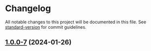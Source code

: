 # Changelog

All notable changes to this project will be documented in this file. See [standard-version](https://github.com/conventional-changelog/standard-version) for commit guidelines.

## [1.0.0-7](https://github.com/yxw007/QRCodeTools/compare/v1.0.0-6...v1.0.0-7) (2024-01-26)
